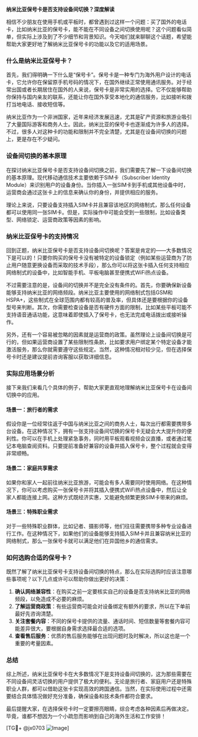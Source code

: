 **纳米比亚保号卡是否支持设备间切换？深度解读**

相信不少朋友在使用手机或平板时，都曾遇到过这样一个问题：买了国外的电话卡，比如纳米比亚的保号卡，能不能在不同设备之间切换使用呢？这个问题看似简单，但实际上涉及到了不少细节和背景知识。今天咱们就来聊聊这个话题，希望能帮助大家更好地了解纳米比亚保号卡的功能以及它的适用场景。

### 什么是纳米比亚保号卡？

首先，我们得明确一下什么是“保号卡”。保号卡是一种专门为海外用户设计的电话卡，它允许你在保留原手机号码的情况下，在国外继续正常使用通讯服务。对于经常出国或者长期居住在国外的人来说，保号卡是非常实用的选择。它不仅能够帮助你保持与国内亲友的联系，还能让你在国外享受本地化的通信服务，比如接听和拨打当地电话、接收短信等。

纳米比亚作为一个非洲国家，近年来经济发展迅速，尤其是矿产资源和旅游业吸引了大量国际游客和商务人士。因此，纳米比亚的保号卡也逐渐成为许多人的选择。不过，很多人对这种卡的功能和限制并不完全清楚，尤其是在设备间切换的问题上，更是存在不少疑问。

### 设备间切换的基本原理

在探讨纳米比亚保号卡是否支持设备间切换之前，我们需要先了解一下设备间切换的基本原理。现代移动通信技术主要依赖于SIM卡（Subscriber Identity Module）来识别用户的设备身份。当你插入一张SIM卡到手机或其他设备中时，运营商会通过这张卡上的信息来确认你的身份，并提供相应的服务。

理论上来说，只要设备支持插入SIM卡并且兼容该地区的网络制式，那么任何设备都可以使用同一张SIM卡。但是，实际操作中可能会受到一些限制，比如设备类型、网络锁定、运营商政策等因素的影响。

### 纳米比亚保号卡的支持情况

回到正题，纳米比亚保号卡是否支持设备间切换呢？答案是肯定的——大多数情况下是可以的！只要你购买的保号卡没有被特定的设备锁定（例如某些运营商为了防止用户随意更换设备而采取的技术手段），那么你可以将这张卡插入任何支持相应网络制式的设备中，比如智能手机、平板电脑甚至便携式WiFi热点设备。

不过需要注意的是，设备间的切换并不是完全没有条件的。首先，你要确保新设备能够支持纳米比亚的网络频段。纳米比亚主要使用的网络制式包括GSM和HSPA+，这些制式在全球范围内都有较高的普及率，但具体还是要根据你的设备型号来判断。其次，你需要检查设备是否有硬件方面的限制，比如某些平板可能不支持语音通话功能，这意味着即使插入了保号卡，也无法完成电话拨出或接听操作。

另外，还有一个容易被忽略的因素就是运营商的政策。虽然理论上设备间切换是可行的，但如果运营商设置了某些限制性条款，比如要求用户绑定某个特定设备才能激活服务，那么你就需要遵守这些规定。当然，这种情况相对较少见，但在选择保号卡时还是建议提前咨询客服以获取详细信息。

### 实际应用场景分析

接下来我们来看几个具体的例子，帮助大家更直观地理解纳米比亚保号卡在设备间切换中的应用。

#### 场景一：旅行者的需求
假设你是一位经常往返于中国与纳米比亚之间的商务人士，每次出行都需要携带多台设备。在这种情况下，拥有一张支持设备间切换的保号卡无疑会大大提升你的便利性。你可以在手机上处理紧急事务，同时用平板观看视频会议直播，或者通过笔记本电脑查阅资料。只要提前准备好兼容的设备并插入保号卡，整个过程就会变得非常顺畅。

#### 场景二：家庭共享需求
如果你和家人一起前往纳米比亚旅游，可能会有多人需要同时使用网络。在这种情况下，你可以考虑购买一张保号卡并将其插入便携式WiFi热点设备中，然后让全家人都能连接上网。这种方式既经济实惠，又能避免频繁更换SIM卡带来的麻烦。

#### 场景三：特殊职业需求
对于一些特殊职业群体，比如记者、摄影师等，他们往往需要携带多种专业设备进行工作。在这种情况下，如果他们的设备能够支持插入SIM卡并且兼容纳米比亚的网络制式，那么一张保号卡就可以满足他们在异国他乡的通信需求。

### 如何选购合适的保号卡？

既然了解了纳米比亚保号卡支持设备间切换的特点，那么在实际选购时应该注意哪些事项呢？以下几点或许可以帮助你做出更好的决策：

1. **确认网络兼容性**：在购买之前一定要核实自己的设备是否支持纳米比亚的网络频段，以免造成不必要的麻烦。
2. **了解运营商政策**：有些运营商可能会对设备绑定有额外的要求，所以在下单前最好先咨询清楚。
3. **关注套餐内容**：不同的保号卡提供的流量、通话时间、短信数量等套餐内容可能差异很大，要根据自身需求选择最合适的选项。
4. **查看售后服务**：优质的售后服务能够在出现问题时及时解决，所以这也是一个重要的考量因素。

### 总结

综上所述，纳米比亚保号卡在大多数情况下是支持设备间切换的，这为那些需要在不同设备间灵活切换的用户提供了极大的便利。无论是旅行者、家庭用户还是特殊职业人群，都可以借助这张卡实现高效的跨国通信。当然，在实际使用过程中还需要结合具体情况做好充分准备，确保设备和技术条件都符合要求。

最后提醒大家，在选择保号卡时一定要擦亮眼睛，综合考虑各种因素后再做决定。毕竟，谁都不想因为一个小疏忽而影响到自己的海外生活和工作安排！

[TG💪+ @jx0703 ![Image](https://github.com/user-attachments/assets/dbca1d08-cadb-493c-b0ec-ad6f7a83f270)]